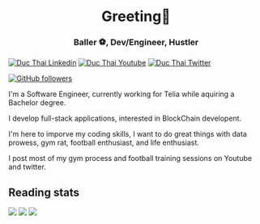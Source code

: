 <h1 align="center">Greeting👋</h1>
<h3 align="center">Baller ⚽, Dev/Engineer, Hustler</h3>

[![Duc Thai Linkedin](https://img.shields.io/badge/LinkedIn-0077B5?style=for-the-badge&logo=linkedin&logoColor=white)](https://www.linkedin.com/in/duc-thai-b069b115a/)
[![Duc Thai Youtube](https://img.shields.io/badge/YouTube-FF0000?style=for-the-badge&logo=youtube&logoColor=white)](https://www.youtube.com/watch?v=TLhXttv1mVg)
[![Duc Thai Twitter](https://img.shields.io/badge/Twitter-1DA1F2?style=for-the-badge&logo=twitter&logoColor=white)](https://twitter.com/profhus)

<a href="https://github.com/vvduth">
	<img alt="GitHub followers" src="https://img.shields.io/github/followers/vvduth?style=social">
</a>

<!-- This is using base64 encoded image. If you have a small image, you can upload the base64 version of it :D https://www.base64-image.de/ -->

I'm a Software Engineer, currently working for Telia while aquiring a Bachelor degree. 

I develop full-stack applications, interested in BlockChain developent.

I'm here to imporve my coding skills, I want to do great things with data prowess, gym rat, football enthusiast, and life enthusiast.

I post most of my gym process and football training sessions on Youtube and twitter.

## Reading stats



![](https://github-readme-stats.vercel.app/api/top-langs/?username=vvduth&langs_count=10&theme=tokyo&layout=compact)
![](https://github-readme-stats.vercel.app/api?username=vvduth&show_icons=true&theme=tokyo)
![](https://github-profile-summary-cards.vercel.app/api/cards/profile-details?username=vvduth&theme=dracula)


